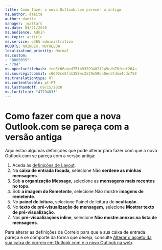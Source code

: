 ```yaml
---
title: Como fazer o novo Outlook.com parecer o antigo
ms.author: daeite
author: daeite
manager: joallard
ms.date: 04/21/2020
ms.audience: Admin
ms.topic: article
ms.service: o365-administration
ROBOTS: NOINDEX, NOFOLLOW
localization_priority: Normal
ms.custom:
- "8000035"
- "794"
ms.openlocfilehash: fcd3f66abed75fb938994821249cdb78fedf264a
ms.sourcegitcommit: c6692ce0fa1358ec3529e59ca0ecdfdea4cdc759
ms.translationtype: MT
ms.contentlocale: pt-PT
ms.lasthandoff: 09/15/2020
ms.locfileid: "47794633"
---
```

# <a name="how-to-make-the-new-outlookcom-look-like-the-old-version"></a>Como fazer com que a nova Outlook.com se pareça com a versão antiga

Aqui estão algumas definições que pode alterar para fazer com que a nova Outlook.com se pareça com a versão antiga:

1. Aceda às [definições de Layout](https://outlook.live.com/mail/options/mail/layout).
1. Na **caixa de entrada focada,** selecione Não **serdene as minhas mensagens**.
1. Sob **a organização Message**, selecione as **mensagens mais recentes no topo**.
1. Sob **a imagem do Remetente**, selecione Não mostre **imagens de remetente**.
1. No **painel de leitura**, selecione Painel de leitura de **ocultação**.
1. No **texto de pré-visualização de mensagem**, selecione **Mostrar texto de pré-visualização**.
1. Nas **pré-visualizações inline**, selecione **Não mostre anexos na lista de mensagens**.

Para alterar as definições de Correio para que a sua caixa de entrada pareça e se comporte da forma que deseja, consulte [Alterar o aspeto da sua caixa de correio em Outlook.com e o novo Outlook na web](https://support.office.com/article/b41c2ecb-f23c-42b3-b7f8-659646d5e58c?wt.mc_id=Office_Outlook_com_Alchemy).